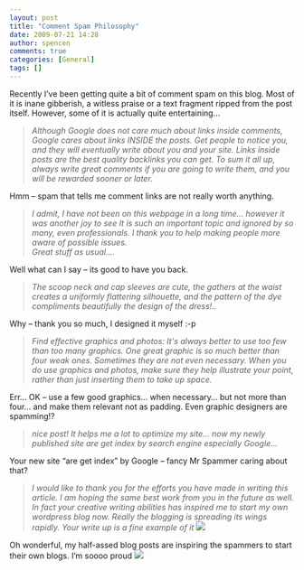 ```yaml
---
layout: post
title: "Comment Spam Philosophy"
date: 2009-07-21 14:28
author: spencen
comments: true
categories: [General]
tags: []
---
```

<P>Recently I’ve been getting quite a bit of comment spam on this blog. Most of it is inane gibberish, a witless praise or a text fragment ripped from the post itself. However, some of it is actually quite entertaining…</P>
<BLOCKQUOTE>
<P><EM>Although Google does not care much about links inside comments, Google cares about links INSIDE the posts. Get people to notice you, and they will eventually write about you and your site. Links inside posts are the best quality backlinks you can get. To sum it all up, always write great comments if you are going to write them, and you will be rewarded sooner or later.</EM></P></BLOCKQUOTE>
<P>Hmm – spam that tells me comment links are not really worth anything.</P>
<BLOCKQUOTE>
<P><EM>I admit, I have not been on this webpage in a long time... however it was another joy to see It is such an important topic and ignored by so many, even professionals. I thank you to help making people more aware of possible issues. <BR>Great stuff as usual....</EM></P></BLOCKQUOTE>
<P>Well what can I say – its good to have you back.</P>
<BLOCKQUOTE>
<P><EM>The scoop neck and cap sleeves are cute, the gathers at the waist creates a uniformly flattering silhouette, and the pattern of the dye compliments beautifully the design of the dress!..</EM></P></BLOCKQUOTE>
<P>Why – thank you so much, I designed it myself :-p</P>
<BLOCKQUOTE>
<P><EM>Find effective graphics and photos: It's always better to use too few than too many graphics. One great graphic is so much better than four weak ones. Sometimes they are not even necessary. When you do use graphics and photos, make sure they help illustrate your point, rather than just inserting them to take up space.</EM></P></BLOCKQUOTE>
<P>Err… OK – use a few good graphics… when necessary… but not more than four… and make them relevant not as padding. Even graphic designers are spamming!?</P>
<BLOCKQUOTE>
<P><EM>nice post! It helps me a lot to optimize my site… now my newly published site are get index by search engine especially Google…</EM></P></BLOCKQUOTE>
<P>Your new site “are get index” by Google – fancy Mr Spammer caring about that?</P>
<BLOCKQUOTE>
<P><EM>I would like to thank you for the efforts you have made in writing this article. I am hoping the same best work from you in the future as well. In fact your creative writing abilities has inspired me to start my own wordpress blog now. Really the blogging is spreading its wings rapidly. Your write up is a fine example of it <IMG border=0 src="http://blog.spencen.com/emoticons/smile.png"></EM></P></BLOCKQUOTE>
<P>Oh wonderful, my half-assed blog posts are inspiring the spammers to start their own blogs. I’m soooo proud <IMG border=0 src="http://blog.spencen.com/emoticons/smile.png"></P>

